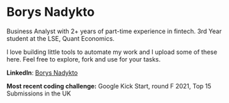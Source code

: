 # Borys Nadykto

Business Analyst with 2+ years of part-time experience in fintech. 3rd Year student at the LSE, Quant Economics. 

I love building little tools to automate my work and I upload some of these here. Feel free to explore, fork and use for your tasks.

**LinkedIn**: [Borys Nadykto](http://linkedin.com/in/borys-nadykto)

**Most recent coding challenge:**
Google Kick Start, round F 2021, Top 15 Submissions in the UK
